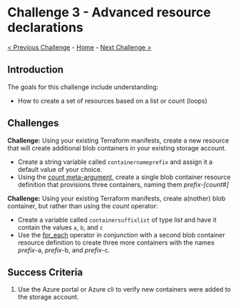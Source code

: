 # Challenge 3 - Advanced resource declarations

[< Previous Challenge](./Terraform-Challenge-02.md) - [Home](../README.md) - [Next Challenge >](./Terraform-Challenge-04.md)

## Introduction

The goals for this challenge include understanding:

- How to create a set of resources based on a list or count (loops)

## Challenges

**Challenge:** Using your existing Terraform manifests, create a new resource that will create additional blob containers in your existing storage account.

- Create a string variable called `containernameprefix` and assign it a default value of your choice.
- Using the [count meta-argument](https://developer.hashicorp.com/terraform/language/meta-arguments/count), create a single blob container resource definition that provisions three containers, naming them _prefix-[count#]_

**Challenge:** Using your existing Terraform manifests, create a(nother) blob container, but rather than using the _count_ operator:
- Create a variable called `containersuffixlist` of type _list_ and have it contain the values `a`, `b`, and `c`
- Use the [for_each](https://developer.hashicorp.com/terraform/language/meta-arguments/for_each) operator in conjunction with a second blob container resource definition to create three more containers with the names _prefix_-a, _prefix_-b, and _prefix_-c.

## Success Criteria

1. Use the Azure portal or Azure cli to verify new containers were added to the storage account.
